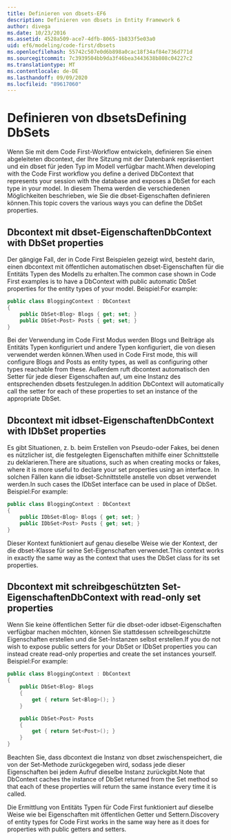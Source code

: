```yaml
---
title: Definieren von dbsets-EF6
description: Definieren von dbsets in Entity Framework 6
author: divega
ms.date: 10/23/2016
ms.assetid: 4528a509-ace7-4dfb-8065-1b833f5e03a0
uid: ef6/modeling/code-first/dbsets
ms.openlocfilehash: 55742c507e0d6b898a0cac18f34af84e736d771d
ms.sourcegitcommit: 7c3939504bb9da3f46bea3443638b808c04227c2
ms.translationtype: MT
ms.contentlocale: de-DE
ms.lasthandoff: 09/09/2020
ms.locfileid: "89617060"
---
```

# <a name="defining-dbsets"></a><span data-ttu-id="1224f-103">Definieren von dbsets</span><span class="sxs-lookup"><span data-stu-id="1224f-103">Defining DbSets</span></span>
<span data-ttu-id="1224f-104">Wenn Sie mit dem Code First-Workflow entwickeln, definieren Sie einen abgeleiteten dbcontext, der Ihre Sitzung mit der Datenbank repräsentiert und ein dbset für jeden Typ im Modell verfügbar macht.</span><span class="sxs-lookup"><span data-stu-id="1224f-104">When developing with the Code First workflow you define a derived DbContext that represents your session with the database and exposes a DbSet for each type in your model.</span></span> <span data-ttu-id="1224f-105">In diesem Thema werden die verschiedenen Möglichkeiten beschrieben, wie Sie die dbset-Eigenschaften definieren können.</span><span class="sxs-lookup"><span data-stu-id="1224f-105">This topic covers the various ways you can define the DbSet properties.</span></span>  

## <a name="dbcontext-with-dbset-properties"></a><span data-ttu-id="1224f-106">Dbcontext mit dbset-Eigenschaften</span><span class="sxs-lookup"><span data-stu-id="1224f-106">DbContext with DbSet properties</span></span>  

<span data-ttu-id="1224f-107">Der gängige Fall, der in Code First Beispielen gezeigt wird, besteht darin, einen dbcontext mit öffentlichen automatischen dbset-Eigenschaften für die Entitäts Typen des Modells zu erhalten.</span><span class="sxs-lookup"><span data-stu-id="1224f-107">The common case shown in Code First examples is to have a DbContext with public automatic DbSet properties for the entity types of your model.</span></span> <span data-ttu-id="1224f-108">Beispiel:</span><span class="sxs-lookup"><span data-stu-id="1224f-108">For example:</span></span>  

``` csharp
public class BloggingContext : DbContext
{
    public DbSet<Blog> Blogs { get; set; }
    public DbSet<Post> Posts { get; set; }
}
```  

<span data-ttu-id="1224f-109">Bei der Verwendung im Code First Modus werden Blogs und Beiträge als Entitäts Typen konfiguriert und andere Typen konfiguriert, die von diesen verwendet werden können.</span><span class="sxs-lookup"><span data-stu-id="1224f-109">When used in Code First mode, this will configure Blogs and Posts as entity types, as well as configuring other types reachable from these.</span></span> <span data-ttu-id="1224f-110">Außerdem ruft dbcontext automatisch den Setter für jede dieser Eigenschaften auf, um eine Instanz des entsprechenden dbsets festzulegen.</span><span class="sxs-lookup"><span data-stu-id="1224f-110">In addition DbContext will automatically call the setter for each of these properties to set an instance of the appropriate DbSet.</span></span>  

## <a name="dbcontext-with-idbset-properties"></a><span data-ttu-id="1224f-111">Dbcontext mit idbset-Eigenschaften</span><span class="sxs-lookup"><span data-stu-id="1224f-111">DbContext with IDbSet properties</span></span>  

<span data-ttu-id="1224f-112">Es gibt Situationen, z. b. beim Erstellen von Pseudo-oder Fakes, bei denen es nützlicher ist, die festgelegten Eigenschaften mithilfe einer Schnittstelle zu deklarieren.</span><span class="sxs-lookup"><span data-stu-id="1224f-112">There are situations, such as when creating mocks or fakes, where it is more useful to declare your set properties using an interface.</span></span> <span data-ttu-id="1224f-113">In solchen Fällen kann die idbset-Schnittstelle anstelle von dbset verwendet werden.</span><span class="sxs-lookup"><span data-stu-id="1224f-113">In such cases the IDbSet interface can be used in place of DbSet.</span></span> <span data-ttu-id="1224f-114">Beispiel:</span><span class="sxs-lookup"><span data-stu-id="1224f-114">For example:</span></span>  

``` csharp
public class BloggingContext : DbContext
{
    public IDbSet<Blog> Blogs { get; set; }
    public IDbSet<Post> Posts { get; set; }
}
```  

<span data-ttu-id="1224f-115">Dieser Kontext funktioniert auf genau dieselbe Weise wie der Kontext, der die dbset-Klasse für seine Set-Eigenschaften verwendet.</span><span class="sxs-lookup"><span data-stu-id="1224f-115">This context works in exactly the same way as the context that uses the DbSet class for its set properties.</span></span>  

## <a name="dbcontext-with-read-only-set-properties"></a><span data-ttu-id="1224f-116">Dbcontext mit schreibgeschützten Set-Eigenschaften</span><span class="sxs-lookup"><span data-stu-id="1224f-116">DbContext with read-only set properties</span></span>  

<span data-ttu-id="1224f-117">Wenn Sie keine öffentlichen Setter für die dbset-oder idbset-Eigenschaften verfügbar machen möchten, können Sie stattdessen schreibgeschützte Eigenschaften erstellen und die Set-Instanzen selbst erstellen.</span><span class="sxs-lookup"><span data-stu-id="1224f-117">If you do not wish to expose public setters for your DbSet or IDbSet properties you can instead create read-only properties and create the set instances yourself.</span></span> <span data-ttu-id="1224f-118">Beispiel:</span><span class="sxs-lookup"><span data-stu-id="1224f-118">For example:</span></span>  

``` csharp
public class BloggingContext : DbContext
{
    public DbSet<Blog> Blogs
    {
        get { return Set<Blog>(); }
    }

    public DbSet<Post> Posts
    {
        get { return Set<Post>(); }
    }
}
```  

<span data-ttu-id="1224f-119">Beachten Sie, dass dbcontext die Instanz von dbset zwischenspeichert, die von der Set-Methode zurückgegeben wird, sodass jede dieser Eigenschaften bei jedem Aufruf dieselbe Instanz zurückgibt.</span><span class="sxs-lookup"><span data-stu-id="1224f-119">Note that DbContext caches the instance of DbSet returned from the Set method so that each of these properties will return the same instance every time it is called.</span></span>  

<span data-ttu-id="1224f-120">Die Ermittlung von Entitäts Typen für Code First funktioniert auf dieselbe Weise wie bei Eigenschaften mit öffentlichen Getter und Settern.</span><span class="sxs-lookup"><span data-stu-id="1224f-120">Discovery of entity types for Code First works in the same way here as it does for properties with public getters and setters.</span></span>  

